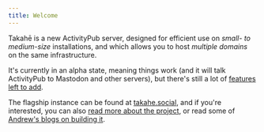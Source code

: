 ```yaml
---
title: Welcome
---
```


Takahē is a new ActivityPub server, designed for efficient use on *small- to*
*medium-size* installations, and which allows you to host *multiple domains* on
the same infrastructure.

It's currently in an alpha state, meaning things work (and it will talk
ActivityPub to Mastodon and other servers), but there's still a lot of
[features left to add](https://takahe-server.readthedocs.io/en/latest/features/).

The flagship instance can be found at [takahe.social](http://takahe.social),
and if you're interested, you can also [read more about the project](/about/),
or read some of [Andrew's blogs on building it](https://aeracode.org/category/takahe).
